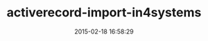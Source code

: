 ---
layout: post
title:  "activerecord-import-in4systems"
repo:   "zdennis/activerecord-import"
date:   2015-02-18 16:58:29
gemurl: http://github.com/zdennis/activerecord-import
---